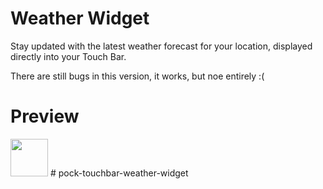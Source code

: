 # Weather Widget
Stay updated with the latest weather forecast for your location, displayed directly into your Touch Bar.

There are still bugs in this version, it works, but noe entirely :(

# Preview
<img src="https://pock.app/_nuxt/img/pock_weather_widget.584df8f.png" height="60">
# pock-touchbar-weather-widget
